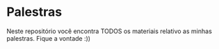 # Palestras

Neste repositório você encontra TODOS os materiais relativo as minhas palestras.
Fique a vontade :))

